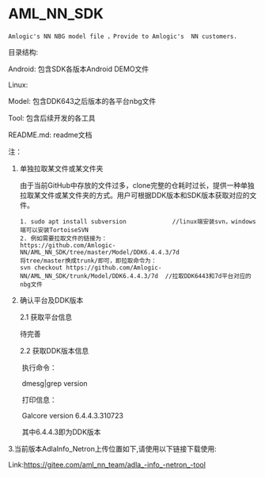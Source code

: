 # AML_NN_SDK

    Amlogic's NN NBG model file ，Provide to Amlogic's  NN customers.

目录结构:

Android:  包含SDK各版本Android DEMO文件

Linux:

Model: 包含DDK643之后版本的各平台nbg文件

Tool: 包含后续开发的各工具

README.md: readme文档



注：

1. 单独拉取某文件或某文件夹

   由于当前GitHub中存放的文件过多，clone完整的仓耗时过长，提供一种单独拉取某文件或某文件夹的方式。用户可根据DDK版本和SDK版本获取对应的文件。

   ~~~
   1. sudo apt install subversion             //linux端安装svn，windows端可以安装TortoiseSVN
   2. 例如需要拉取文件的链接为：
   https://github.com/Amlogic-NN/AML_NN_SDK/tree/master/Model/DDK6.4.4.3/7d
   将tree/master换成trunk/即可，即拉取命令为：
   svn checkout https://github.com/Amlogic-NN/AML_NN_SDK/trunk/Model/DDK6.4.4.3/7d  //拉取DDK6443和7d平台对应的nbg文件
   ~~~

2. 确认平台及DDK版本

   2.1 获取平台信息

      待完善

   2.2 获取DDK版本信息

   ​	执行命令：

   ​         dmesg|grep version

   ​	打印信息：

   ​        Galcore version 6.4.4.3.310723

   ​    其中6.4.4.3即为DDK版本

3.当前版本AdlaInfo_Netron上传位置如下,请使用以下链接下载使用:

   Link:https://gitee.com/aml_nn_team/adla_-info_-netron_-tool
